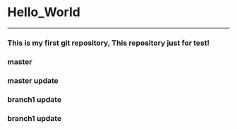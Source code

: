 # Hello_World
***
### This is my first git repository, This repository just for test!
### master
### master update

### branch1 update
### branch1 update

